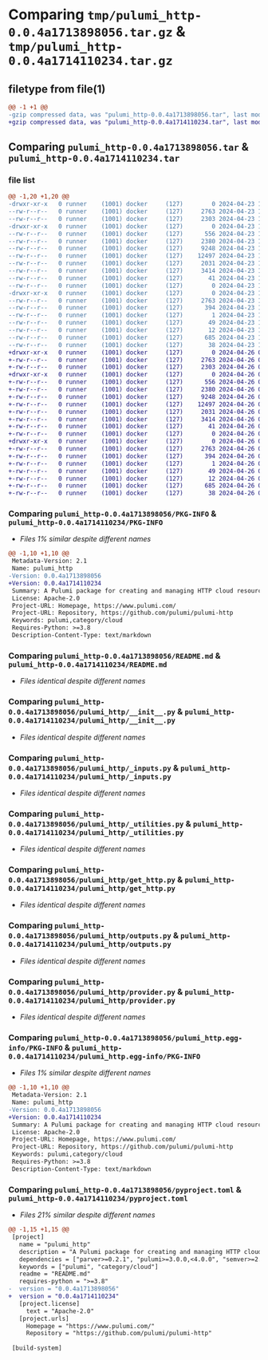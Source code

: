 # Comparing `tmp/pulumi_http-0.0.4a1713898056.tar.gz` & `tmp/pulumi_http-0.0.4a1714110234.tar.gz`

## filetype from file(1)

```diff
@@ -1 +1 @@
-gzip compressed data, was "pulumi_http-0.0.4a1713898056.tar", last modified: Tue Apr 23 19:18:10 2024, max compression
+gzip compressed data, was "pulumi_http-0.0.4a1714110234.tar", last modified: Fri Apr 26 05:46:50 2024, max compression
```

## Comparing `pulumi_http-0.0.4a1713898056.tar` & `pulumi_http-0.0.4a1714110234.tar`

### file list

```diff
@@ -1,20 +1,20 @@
-drwxr-xr-x   0 runner    (1001) docker     (127)        0 2024-04-23 19:18:10.901047 pulumi_http-0.0.4a1713898056/
--rw-r--r--   0 runner    (1001) docker     (127)     2763 2024-04-23 19:18:10.901047 pulumi_http-0.0.4a1713898056/PKG-INFO
--rw-r--r--   0 runner    (1001) docker     (127)     2303 2024-04-23 19:18:04.000000 pulumi_http-0.0.4a1713898056/README.md
-drwxr-xr-x   0 runner    (1001) docker     (127)        0 2024-04-23 19:18:10.901047 pulumi_http-0.0.4a1713898056/pulumi_http/
--rw-r--r--   0 runner    (1001) docker     (127)      556 2024-04-23 19:18:04.000000 pulumi_http-0.0.4a1713898056/pulumi_http/__init__.py
--rw-r--r--   0 runner    (1001) docker     (127)     2380 2024-04-23 19:18:04.000000 pulumi_http-0.0.4a1713898056/pulumi_http/_inputs.py
--rw-r--r--   0 runner    (1001) docker     (127)     9248 2024-04-23 19:18:04.000000 pulumi_http-0.0.4a1713898056/pulumi_http/_utilities.py
--rw-r--r--   0 runner    (1001) docker     (127)    12497 2024-04-23 19:18:04.000000 pulumi_http-0.0.4a1713898056/pulumi_http/get_http.py
--rw-r--r--   0 runner    (1001) docker     (127)     2031 2024-04-23 19:18:04.000000 pulumi_http-0.0.4a1713898056/pulumi_http/outputs.py
--rw-r--r--   0 runner    (1001) docker     (127)     3414 2024-04-23 19:18:04.000000 pulumi_http-0.0.4a1713898056/pulumi_http/provider.py
--rw-r--r--   0 runner    (1001) docker     (127)       41 2024-04-23 19:18:04.000000 pulumi_http-0.0.4a1713898056/pulumi_http/pulumi-plugin.json
--rw-r--r--   0 runner    (1001) docker     (127)        0 2024-04-23 19:18:04.000000 pulumi_http-0.0.4a1713898056/pulumi_http/py.typed
-drwxr-xr-x   0 runner    (1001) docker     (127)        0 2024-04-23 19:18:10.901047 pulumi_http-0.0.4a1713898056/pulumi_http.egg-info/
--rw-r--r--   0 runner    (1001) docker     (127)     2763 2024-04-23 19:18:10.000000 pulumi_http-0.0.4a1713898056/pulumi_http.egg-info/PKG-INFO
--rw-r--r--   0 runner    (1001) docker     (127)      394 2024-04-23 19:18:10.000000 pulumi_http-0.0.4a1713898056/pulumi_http.egg-info/SOURCES.txt
--rw-r--r--   0 runner    (1001) docker     (127)        1 2024-04-23 19:18:10.000000 pulumi_http-0.0.4a1713898056/pulumi_http.egg-info/dependency_links.txt
--rw-r--r--   0 runner    (1001) docker     (127)       49 2024-04-23 19:18:10.000000 pulumi_http-0.0.4a1713898056/pulumi_http.egg-info/requires.txt
--rw-r--r--   0 runner    (1001) docker     (127)       12 2024-04-23 19:18:10.000000 pulumi_http-0.0.4a1713898056/pulumi_http.egg-info/top_level.txt
--rw-r--r--   0 runner    (1001) docker     (127)      685 2024-04-23 19:18:04.000000 pulumi_http-0.0.4a1713898056/pyproject.toml
--rw-r--r--   0 runner    (1001) docker     (127)       38 2024-04-23 19:18:10.901047 pulumi_http-0.0.4a1713898056/setup.cfg
+drwxr-xr-x   0 runner    (1001) docker     (127)        0 2024-04-26 05:46:50.266326 pulumi_http-0.0.4a1714110234/
+-rw-r--r--   0 runner    (1001) docker     (127)     2763 2024-04-26 05:46:50.266326 pulumi_http-0.0.4a1714110234/PKG-INFO
+-rw-r--r--   0 runner    (1001) docker     (127)     2303 2024-04-26 05:46:43.000000 pulumi_http-0.0.4a1714110234/README.md
+drwxr-xr-x   0 runner    (1001) docker     (127)        0 2024-04-26 05:46:50.262326 pulumi_http-0.0.4a1714110234/pulumi_http/
+-rw-r--r--   0 runner    (1001) docker     (127)      556 2024-04-26 05:46:43.000000 pulumi_http-0.0.4a1714110234/pulumi_http/__init__.py
+-rw-r--r--   0 runner    (1001) docker     (127)     2380 2024-04-26 05:46:43.000000 pulumi_http-0.0.4a1714110234/pulumi_http/_inputs.py
+-rw-r--r--   0 runner    (1001) docker     (127)     9248 2024-04-26 05:46:43.000000 pulumi_http-0.0.4a1714110234/pulumi_http/_utilities.py
+-rw-r--r--   0 runner    (1001) docker     (127)    12497 2024-04-26 05:46:43.000000 pulumi_http-0.0.4a1714110234/pulumi_http/get_http.py
+-rw-r--r--   0 runner    (1001) docker     (127)     2031 2024-04-26 05:46:43.000000 pulumi_http-0.0.4a1714110234/pulumi_http/outputs.py
+-rw-r--r--   0 runner    (1001) docker     (127)     3414 2024-04-26 05:46:43.000000 pulumi_http-0.0.4a1714110234/pulumi_http/provider.py
+-rw-r--r--   0 runner    (1001) docker     (127)       41 2024-04-26 05:46:43.000000 pulumi_http-0.0.4a1714110234/pulumi_http/pulumi-plugin.json
+-rw-r--r--   0 runner    (1001) docker     (127)        0 2024-04-26 05:46:43.000000 pulumi_http-0.0.4a1714110234/pulumi_http/py.typed
+drwxr-xr-x   0 runner    (1001) docker     (127)        0 2024-04-26 05:46:50.266326 pulumi_http-0.0.4a1714110234/pulumi_http.egg-info/
+-rw-r--r--   0 runner    (1001) docker     (127)     2763 2024-04-26 05:46:50.000000 pulumi_http-0.0.4a1714110234/pulumi_http.egg-info/PKG-INFO
+-rw-r--r--   0 runner    (1001) docker     (127)      394 2024-04-26 05:46:50.000000 pulumi_http-0.0.4a1714110234/pulumi_http.egg-info/SOURCES.txt
+-rw-r--r--   0 runner    (1001) docker     (127)        1 2024-04-26 05:46:50.000000 pulumi_http-0.0.4a1714110234/pulumi_http.egg-info/dependency_links.txt
+-rw-r--r--   0 runner    (1001) docker     (127)       49 2024-04-26 05:46:50.000000 pulumi_http-0.0.4a1714110234/pulumi_http.egg-info/requires.txt
+-rw-r--r--   0 runner    (1001) docker     (127)       12 2024-04-26 05:46:50.000000 pulumi_http-0.0.4a1714110234/pulumi_http.egg-info/top_level.txt
+-rw-r--r--   0 runner    (1001) docker     (127)      685 2024-04-26 05:46:43.000000 pulumi_http-0.0.4a1714110234/pyproject.toml
+-rw-r--r--   0 runner    (1001) docker     (127)       38 2024-04-26 05:46:50.266326 pulumi_http-0.0.4a1714110234/setup.cfg
```

### Comparing `pulumi_http-0.0.4a1713898056/PKG-INFO` & `pulumi_http-0.0.4a1714110234/PKG-INFO`

 * *Files 1% similar despite different names*

```diff
@@ -1,10 +1,10 @@
 Metadata-Version: 2.1
 Name: pulumi_http
-Version: 0.0.4a1713898056
+Version: 0.0.4a1714110234
 Summary: A Pulumi package for creating and managing HTTP cloud resources.
 License: Apache-2.0
 Project-URL: Homepage, https://www.pulumi.com/
 Project-URL: Repository, https://github.com/pulumi/pulumi-http
 Keywords: pulumi,category/cloud
 Requires-Python: >=3.8
 Description-Content-Type: text/markdown
```

### Comparing `pulumi_http-0.0.4a1713898056/README.md` & `pulumi_http-0.0.4a1714110234/README.md`

 * *Files identical despite different names*

### Comparing `pulumi_http-0.0.4a1713898056/pulumi_http/__init__.py` & `pulumi_http-0.0.4a1714110234/pulumi_http/__init__.py`

 * *Files identical despite different names*

### Comparing `pulumi_http-0.0.4a1713898056/pulumi_http/_inputs.py` & `pulumi_http-0.0.4a1714110234/pulumi_http/_inputs.py`

 * *Files identical despite different names*

### Comparing `pulumi_http-0.0.4a1713898056/pulumi_http/_utilities.py` & `pulumi_http-0.0.4a1714110234/pulumi_http/_utilities.py`

 * *Files identical despite different names*

### Comparing `pulumi_http-0.0.4a1713898056/pulumi_http/get_http.py` & `pulumi_http-0.0.4a1714110234/pulumi_http/get_http.py`

 * *Files identical despite different names*

### Comparing `pulumi_http-0.0.4a1713898056/pulumi_http/outputs.py` & `pulumi_http-0.0.4a1714110234/pulumi_http/outputs.py`

 * *Files identical despite different names*

### Comparing `pulumi_http-0.0.4a1713898056/pulumi_http/provider.py` & `pulumi_http-0.0.4a1714110234/pulumi_http/provider.py`

 * *Files identical despite different names*

### Comparing `pulumi_http-0.0.4a1713898056/pulumi_http.egg-info/PKG-INFO` & `pulumi_http-0.0.4a1714110234/pulumi_http.egg-info/PKG-INFO`

 * *Files 1% similar despite different names*

```diff
@@ -1,10 +1,10 @@
 Metadata-Version: 2.1
 Name: pulumi_http
-Version: 0.0.4a1713898056
+Version: 0.0.4a1714110234
 Summary: A Pulumi package for creating and managing HTTP cloud resources.
 License: Apache-2.0
 Project-URL: Homepage, https://www.pulumi.com/
 Project-URL: Repository, https://github.com/pulumi/pulumi-http
 Keywords: pulumi,category/cloud
 Requires-Python: >=3.8
 Description-Content-Type: text/markdown
```

### Comparing `pulumi_http-0.0.4a1713898056/pyproject.toml` & `pulumi_http-0.0.4a1714110234/pyproject.toml`

 * *Files 21% similar despite different names*

```diff
@@ -1,15 +1,15 @@
 [project]
   name = "pulumi_http"
   description = "A Pulumi package for creating and managing HTTP cloud resources."
   dependencies = ["parver>=0.2.1", "pulumi>=3.0.0,<4.0.0", "semver>=2.8.1"]
   keywords = ["pulumi", "category/cloud"]
   readme = "README.md"
   requires-python = ">=3.8"
-  version = "0.0.4a1713898056"
+  version = "0.0.4a1714110234"
   [project.license]
     text = "Apache-2.0"
   [project.urls]
     Homepage = "https://www.pulumi.com/"
     Repository = "https://github.com/pulumi/pulumi-http"
 
 [build-system]
```


